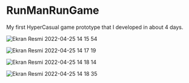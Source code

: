 # RunManRunGame
My first HyperCasual game prototype that I developed in about 4 days.


![Ekran Resmi 2022-04-25 14 15 54](https://user-images.githubusercontent.com/101712831/165079182-3e9eaacb-930a-43eb-8d66-a77e7511604f.png)

![Ekran Resmi 2022-04-25 14 17 19](https://user-images.githubusercontent.com/101712831/165079184-22e48948-bb09-48e2-a41a-04097732c6c0.png)

![Ekran Resmi 2022-04-25 14 18 14](https://user-images.githubusercontent.com/101712831/165079187-9bb9d530-a975-4948-ba82-434ce29277a8.png)

![Ekran Resmi 2022-04-25 14 18 35](https://user-images.githubusercontent.com/101712831/165079192-73047eff-5f40-403c-b4d5-e6c4a8743b33.png)

